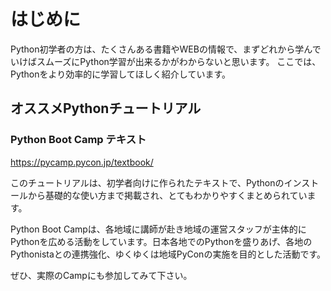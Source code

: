 # はじめに

Python初学者の方は、たくさんある書籍やWEBの情報で、まずどれから学んでいけばスムーズにPython学習が出来るかがわからないと思います。
ここでは、Pythonをより効率的に学習してほしく紹介しています。

## オススメPythonチュートリアル

### Python Boot Camp テキスト

https://pycamp.pycon.jp/textbook/

このチュートリアルは、初学者向けに作られたテキストで、Pythonのインストールから基礎的な使い方まで掲載され、とてもわかりやすくまとめられています。

Python Boot Campは、各地域に講師が赴き地域の運営スタッフが主体的にPythonを広める活動をしています。日本各地でのPythonを盛りあげ、各地のPythonistaとの連携強化、ゆくゆくは地域PyConの実施を目的とした活動です。

ぜひ、実際のCampにも参加してみて下さい。







